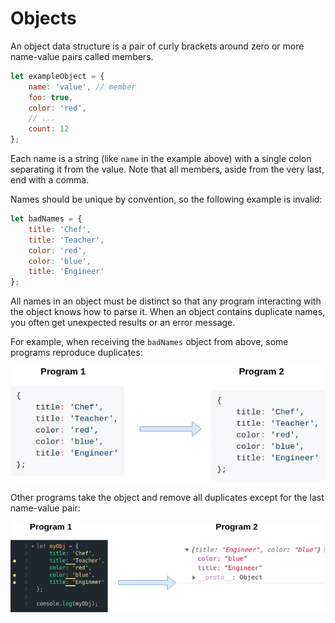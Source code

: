 # Objects

An object data structure is a pair of curly brackets around zero or more name-value pairs called members.

```js
let exampleObject = {
    name: 'value', // member
    foo: true,
    color: 'red',
    // ...
    count: 12
};
```

 
Each name is a string (like `name` in the example above) with a single colon separating it from the value. Note that all members, aside from the very last, end with a comma.
 
Names should be unique by convention, so the following example is invalid:

```js
let badNames = {
    title: 'Chef',
    title: 'Teacher',
    color: 'red',
    color: 'blue',
    title: 'Engineer'
};
```
 
All names in an object must be distinct so that any program interacting with the object knows how to parse it. When an object contains duplicate names, you often get unexpected results or an error message.

 
For example, when receiving the `badNames` object from above, some programs reproduce duplicates:

![reproduced duplicates](https://github.com/ellisken/writing_samples/blob/master/staysTheSame.jpg)


 
Other programs take the object and remove all duplicates except for the last name-value pair:

![duplicates removed](https://github.com/ellisken/writing_samples/blob/master/JSFiddle.png)

